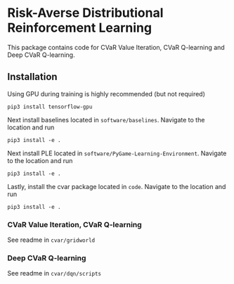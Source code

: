 # Risk-Averse Distributional Reinforcement Learning

This package contains code for CVaR Value Iteration, CVaR Q-learning and Deep CVaR Q-learning. 


## Installation

Using GPU during training is highly recommended (but not required)

    pip3 install tensorflow-gpu

Next install baselines located in `software/baselines`. Navigate to the location and run
    
    pip3 install -e .

Next install PLE located in `software/PyGame-Learning-Environment`. Navigate to the location and run
    
    pip3 install -e .

Lastly, install the cvar package located in `code`. Navigate to the location and run

    pip3 install -e .

### CVaR Value Iteration, CVaR Q-learning

See readme in `cvar/gridworld`


### Deep CVaR Q-learning 

See readme in `cvar/dqn/scripts`
